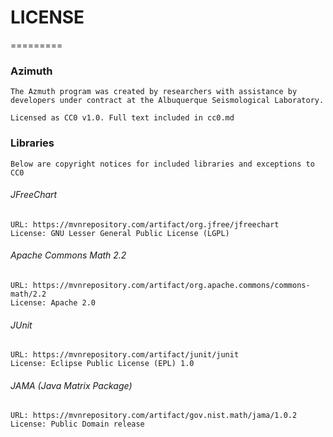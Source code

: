# LICENSE
=========

### Azimuth

	The Azmuth program was created by researchers with assistance by developers under contract at the Albuquerque Seismological Laboratory. 

	Licensed as CC0 v1.0. Full text included in cc0.md

### Libraries
	Below are copyright notices for included libraries and exceptions to CC0

###### JFreeChart

	URL: https://mvnrepository.com/artifact/org.jfree/jfreechart
	License: GNU Lesser General Public License (LGPL)

###### Apache Commons Math 2.2
	
	URL: https://mvnrepository.com/artifact/org.apache.commons/commons-math/2.2
	License: Apache 2.0

###### JUnit

	URL: https://mvnrepository.com/artifact/junit/junit
	License: Eclipse Public License (EPL) 1.0

###### JAMA (Java Matrix Package)

	URL: https://mvnrepository.com/artifact/gov.nist.math/jama/1.0.2
	License: Public Domain release